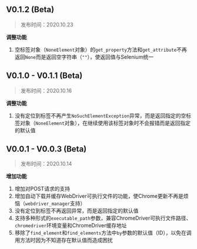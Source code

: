 ## V0.1.2 (Beta)

> 发布时间：2020.10.23

**调整功能**

1. 空标签对象（`NoneElement`对象）的`get_property`方法和`get_attribute`不再返回`None`而是返回空字符串（`""`），使返回值与Selenium统一

## V0.1.0 - V0.1.1 (Beta)

> 发布时间：2020.10.16

**调整功能**

1. 没有定位到标签不再产生`NoSuchElementException`异常，而是返回指定的空标签对象（`NoneElement`对象），在继续使用该标签对象时不会报错而是返回指定的默认值

## V0.0.1 - V0.0.3 (Beta)

> 发布时间：2020.10.14

**增加功能**

1. 增加对POST请求的支持
2. 增加自动下载并缓存WebDriver可执行文件的功能，使Chrome更新不再是烦恼（`webdriver_manager`支持）
3. 没有定位到标签不再返回异常，而是返回指定的默认值
4. 支持多种形式的`executable_path`参数，兼容ChromeDriver可执行文件路径、`chromedriver`环境变量和ChromeDriver缓存地址
5. 移除了`find_element`和`find_elements`方法中`by`参数的默认值（ID），以免在调用方法时因为不知道存在默认值而造成困扰

